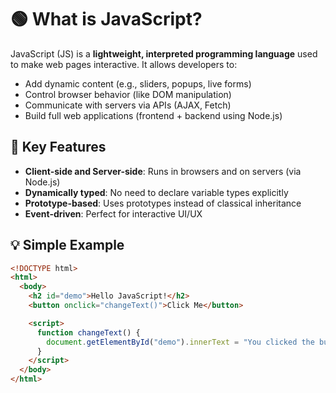 # 🟢 What is JavaScript?

JavaScript (JS) is a **lightweight, interpreted programming language** used to make web pages interactive. It allows developers to:
- Add dynamic content (e.g., sliders, popups, live forms)
- Control browser behavior (like DOM manipulation)
- Communicate with servers via APIs (AJAX, Fetch)
- Build full web applications (frontend + backend using Node.js)

## 🔑 Key Features
- **Client-side and Server-side**: Runs in browsers and on servers (via Node.js)
- **Dynamically typed**: No need to declare variable types explicitly
- **Prototype-based**: Uses prototypes instead of classical inheritance
- **Event-driven**: Perfect for interactive UI/UX

## 💡 Simple Example
```html
<!DOCTYPE html>
<html>
  <body>
    <h2 id="demo">Hello JavaScript!</h2>
    <button onclick="changeText()">Click Me</button>

    <script>
      function changeText() {
        document.getElementById("demo").innerText = "You clicked the button!";
      }
    </script>
  </body>
</html>
